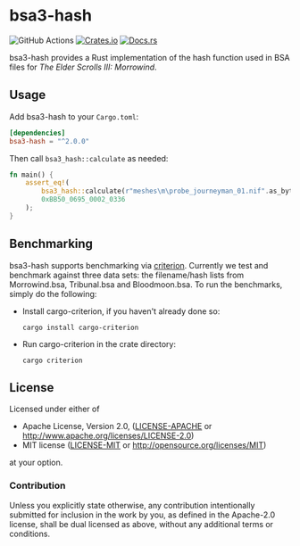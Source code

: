 # bsa3-hash

![GitHub Actions](https://github.com/FaultyRAM/bsa3-hash/actions/workflows/ci.yaml/badge.svg)
[![Crates.io](https://img.shields.io/crates/v/bsa3-hash.svg)](https://crates.io/crates/bsa3-hash)
[![Docs.rs](https://docs.rs/bsa3-hash/badge.svg)](https://docs.rs/bsa3-hash)

bsa3-hash provides a Rust implementation of the hash function used in BSA files for
*The Elder Scrolls III: Morrowind*.

## Usage

Add bsa3-hash to your `Cargo.toml`:

```toml
[dependencies]
bsa3-hash = "^2.0.0"
```

Then call `bsa3_hash::calculate` as needed:

```rust
fn main() {
    assert_eq!(
        bsa3_hash::calculate(r"meshes\m\probe_journeyman_01.nif".as_bytes()),
        0xBB50_0695_0002_0336
    );
}
```

## Benchmarking

bsa3-hash supports benchmarking via [criterion](https://crates.io/crates/criterion). Currently we
test and benchmark against three data sets: the filename/hash lists from Morrowind.bsa,
Tribunal.bsa and Bloodmoon.bsa. To run the benchmarks, simply do the following:

* Install cargo-criterion, if you haven't already done so:
  ```text
  cargo install cargo-criterion
  ```
* Run cargo-criterion in the crate directory:
  ```text
  cargo criterion
  ```

## License

Licensed under either of

* Apache License, Version 2.0,
  ([LICENSE-APACHE](LICENSE-APACHE) or http://www.apache.org/licenses/LICENSE-2.0)
* MIT license ([LICENSE-MIT](LICENSE-MIT) or http://opensource.org/licenses/MIT)

at your option.

### Contribution

Unless you explicitly state otherwise, any contribution intentionally
submitted for inclusion in the work by you, as defined in the Apache-2.0
license, shall be dual licensed as above, without any additional terms or
conditions.
